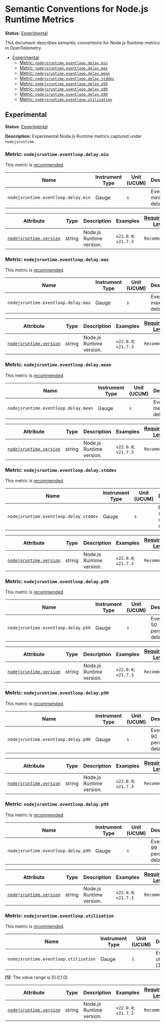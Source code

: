 <!--- Hugo front matter used to generate the website version of this page:
linkTitle: Node.js Runtime
--->

# Semantic Conventions for Node.js Runtime Metrics

**Status**: [Experimental][DocumentStatus]

This document describes semantic conventions for Node.js Runtime metrics in OpenTelemetry.

<!-- Re-generate TOC with `markdown-toc --no-first-h1 -i` -->

<!-- toc -->

- [Experimental](#experimental)
  - [Metric: `nodejsruntime.eventloop.delay.min`](#metric-nodejsruntimeeventloopdelaymin)
  - [Metric: `nodejsruntime.eventloop.delay.max`](#metric-nodejsruntimeeventloopdelaymax)
  - [Metric: `nodejsruntime.eventloop.delay.mean`](#metric-nodejsruntimeeventloopdelaymean)
  - [Metric: `nodejsruntime.eventloop.delay.stddev`](#metric-nodejsruntimeeventloopdelaystddev)
  - [Metric: `nodejsruntime.eventloop.delay.p50`](#metric-nodejsruntimeeventloopdelayp50)
  - [Metric: `nodejsruntime.eventloop.delay.p90`](#metric-nodejsruntimeeventloopdelayp90)
  - [Metric: `nodejsruntime.eventloop.delay.p99`](#metric-nodejsruntimeeventloopdelayp99)
  - [Metric: `nodejsruntime.eventloop.utilization`](#metric-nodejsruntimeeventlooputilization)

<!-- tocstop -->

## Experimental

**Status**: [Experimental][DocumentStatus]

**Description:** Experimental Node.js Runtime metrics captured under `nodejsruntime`.

### Metric: `nodejsruntime.eventloop.delay.min`

This metric is [recommended][MetricRecommended].

<!-- semconv metric.nodejsruntime.eventloop.delay.min(metric_table) -->
| Name     | Instrument Type | Unit (UCUM) | Description    | Stability |
| -------- | --------------- | ----------- | -------------- | --------- |
| `nodejsruntime.eventloop.delay.min` | Gauge | `s` | Event loop minimum delay. | ![Experimental](https://img.shields.io/badge/-experimental-blue) |
<!-- endsemconv -->

<!-- semconv metric.nodejsruntime.eventloop.delay.min(full) -->
| Attribute  | Type | Description  | Examples  | [Requirement Level](https://opentelemetry.io/docs/specs/semconv/general/attribute-requirement-level/) | Stability |
|---|---|---|---|---|---|
| [`nodejsruntime.version`](/docs/attributes-registry/nodejsruntime.md) | string | Node.js Runtime version. | `v22.0.0`; `v21.7.3` | `Recommended` | ![Experimental](https://img.shields.io/badge/-experimental-blue) |
<!-- endsemconv -->

### Metric: `nodejsruntime.eventloop.delay.max`

This metric is [recommended][MetricRecommended].

<!-- semconv metric.nodejsruntime.eventloop.delay.max(metric_table) -->
| Name     | Instrument Type | Unit (UCUM) | Description    | Stability |
| -------- | --------------- | ----------- | -------------- | --------- |
| `nodejsruntime.eventloop.delay.max` | Gauge | `s` | Event loop maximum delay. | ![Experimental](https://img.shields.io/badge/-experimental-blue) |
<!-- endsemconv -->

<!-- semconv metric.nodejsruntime.eventloop.delay.max(full) -->
| Attribute  | Type | Description  | Examples  | [Requirement Level](https://opentelemetry.io/docs/specs/semconv/general/attribute-requirement-level/) | Stability |
|---|---|---|---|---|---|
| [`nodejsruntime.version`](/docs/attributes-registry/nodejsruntime.md) | string | Node.js Runtime version. | `v22.0.0`; `v21.7.3` | `Recommended` | ![Experimental](https://img.shields.io/badge/-experimental-blue) |
<!-- endsemconv -->

### Metric: `nodejsruntime.eventloop.delay.mean`

This metric is [recommended][MetricRecommended].

<!-- semconv metric.nodejsruntime.eventloop.delay.mean(metric_table) -->
| Name     | Instrument Type | Unit (UCUM) | Description    | Stability |
| -------- | --------------- | ----------- | -------------- | --------- |
| `nodejsruntime.eventloop.delay.mean` | Gauge | `s` | Event loop mean delay. | ![Experimental](https://img.shields.io/badge/-experimental-blue) |
<!-- endsemconv -->

<!-- semconv metric.nodejsruntime.eventloop.delay.mean(full) -->
| Attribute  | Type | Description  | Examples  | [Requirement Level](https://opentelemetry.io/docs/specs/semconv/general/attribute-requirement-level/) | Stability |
|---|---|---|---|---|---|
| [`nodejsruntime.version`](/docs/attributes-registry/nodejsruntime.md) | string | Node.js Runtime version. | `v22.0.0`; `v21.7.3` | `Recommended` | ![Experimental](https://img.shields.io/badge/-experimental-blue) |
<!-- endsemconv -->

### Metric: `nodejsruntime.eventloop.delay.stddev`

This metric is [recommended][MetricRecommended].

<!-- semconv metric.nodejsruntime.eventloop.delay.stddev(metric_table) -->
| Name     | Instrument Type | Unit (UCUM) | Description    | Stability |
| -------- | --------------- | ----------- | -------------- | --------- |
| `nodejsruntime.eventloop.delay.stddev` | Gauge | `s` | Event loop standard deviation delay. | ![Experimental](https://img.shields.io/badge/-experimental-blue) |
<!-- endsemconv -->

<!-- semconv metric.nodejsruntime.eventloop.delay.stddev(full) -->
| Attribute  | Type | Description  | Examples  | [Requirement Level](https://opentelemetry.io/docs/specs/semconv/general/attribute-requirement-level/) | Stability |
|---|---|---|---|---|---|
| [`nodejsruntime.version`](/docs/attributes-registry/nodejsruntime.md) | string | Node.js Runtime version. | `v22.0.0`; `v21.7.3` | `Recommended` | ![Experimental](https://img.shields.io/badge/-experimental-blue) |
<!-- endsemconv -->

### Metric: `nodejsruntime.eventloop.delay.p50`

This metric is [recommended][MetricRecommended].

<!-- semconv metric.nodejsruntime.eventloop.delay.pfifty(metric_table) -->
| Name     | Instrument Type | Unit (UCUM) | Description    | Stability |
| -------- | --------------- | ----------- | -------------- | --------- |
| `nodejsruntime.eventloop.delay.p50` | Gauge | `s` | Event loop 50 percentile delay. | ![Experimental](https://img.shields.io/badge/-experimental-blue) |
<!-- endsemconv -->

<!-- semconv metric.nodejsruntime.eventloop.delay.pfifty(full) -->
| Attribute  | Type | Description  | Examples  | [Requirement Level](https://opentelemetry.io/docs/specs/semconv/general/attribute-requirement-level/) | Stability |
|---|---|---|---|---|---|
| [`nodejsruntime.version`](/docs/attributes-registry/nodejsruntime.md) | string | Node.js Runtime version. | `v22.0.0`; `v21.7.3` | `Recommended` | ![Experimental](https://img.shields.io/badge/-experimental-blue) |
<!-- endsemconv -->

### Metric: `nodejsruntime.eventloop.delay.p90`

This metric is [recommended][MetricRecommended].

<!-- semconv metric.nodejsruntime.eventloop.delay.ninety(metric_table) -->
| Name     | Instrument Type | Unit (UCUM) | Description    | Stability |
| -------- | --------------- | ----------- | -------------- | --------- |
| `nodejsruntime.eventloop.delay.p90` | Gauge | `s` | Event loop 90 percentile delay. | ![Experimental](https://img.shields.io/badge/-experimental-blue) |
<!-- endsemconv -->

<!-- semconv metric.nodejsruntime.eventloop.delay.ninety(full) -->
| Attribute  | Type | Description  | Examples  | [Requirement Level](https://opentelemetry.io/docs/specs/semconv/general/attribute-requirement-level/) | Stability |
|---|---|---|---|---|---|
| [`nodejsruntime.version`](/docs/attributes-registry/nodejsruntime.md) | string | Node.js Runtime version. | `v22.0.0`; `v21.7.3` | `Recommended` | ![Experimental](https://img.shields.io/badge/-experimental-blue) |
<!-- endsemconv -->

### Metric: `nodejsruntime.eventloop.delay.p99`

This metric is [recommended][MetricRecommended].

<!-- semconv metric.nodejsruntime.eventloop.delay.ninety_nine(metric_table) -->
| Name     | Instrument Type | Unit (UCUM) | Description    | Stability |
| -------- | --------------- | ----------- | -------------- | --------- |
| `nodejsruntime.eventloop.delay.p99` | Gauge | `s` | Event loop 99 percentile delay. | ![Experimental](https://img.shields.io/badge/-experimental-blue) |
<!-- endsemconv -->

<!-- semconv metric.nodejsruntime.eventloop.delay.ninety_nine(full) -->
| Attribute  | Type | Description  | Examples  | [Requirement Level](https://opentelemetry.io/docs/specs/semconv/general/attribute-requirement-level/) | Stability |
|---|---|---|---|---|---|
| [`nodejsruntime.version`](/docs/attributes-registry/nodejsruntime.md) | string | Node.js Runtime version. | `v22.0.0`; `v21.7.3` | `Recommended` | ![Experimental](https://img.shields.io/badge/-experimental-blue) |
<!-- endsemconv -->

### Metric: `nodejsruntime.eventloop.utilization`

This metric is [recommended][MetricRecommended].

<!-- semconv metric.nodejsruntime.eventloop.utilization(metric_table) -->
| Name     | Instrument Type | Unit (UCUM) | Description    | Stability |
| -------- | --------------- | ----------- | -------------- | --------- |
| `nodejsruntime.eventloop.utilization` | Gauge | `1` | Event loop utilization. [1] | ![Experimental](https://img.shields.io/badge/-experimental-blue) |

**[1]:** The value range is [0.0,1.0].
<!-- endsemconv -->

<!-- semconv metric.nodejsruntime.eventloop.utilization(full) -->
| Attribute  | Type | Description  | Examples  | [Requirement Level](https://opentelemetry.io/docs/specs/semconv/general/attribute-requirement-level/) | Stability |
|---|---|---|---|---|---|
| [`nodejsruntime.version`](/docs/attributes-registry/nodejsruntime.md) | string | Node.js Runtime version. | `v22.0.0`; `v21.7.3` | `Recommended` | ![Experimental](https://img.shields.io/badge/-experimental-blue) |
<!-- endsemconv -->

[DocumentStatus]: https://github.com/open-telemetry/opentelemetry-specification/tree/v1.31.0/specification/document-status.md
[MetricRecommended]: /docs/general/metric-requirement-level.md#recommended
